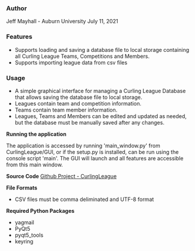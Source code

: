 ### Author

Jeff Mayhall - Auburn University
July 11, 2021

### Features

- Supports loading and saving a database file to local storage containing all Curling League Teams, Competitions and Members.
- Supports importing league data from csv files

### Usage
- A simple graphical interface for managing a Curling League Database that allows saving the database file to local storage.  
- Leagues contain team and competition information.
- Teams contain team member information.  
- Leagues, Teams and Members can be edited and updated as needed, but the database must be manually saved after any changes.

**Running the application** 

The application is accessed by running 'main_window.py' from CurlingLeague/GUI, or if the setup.py is installed, can be run using the console script 'main'.  The GUI will launch and all features are accessible from this main window.

**Source Code**
[Github Project - CurlingLeague](https://github.com/jmayhall/CurlingLeague)

**File Formats**
- CSV files must be comma deliminated and UTF-8 format

**Required Python Packages**
- yagmail
- PyQt5
- pyqt5_tools
- keyring
